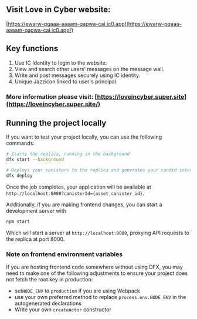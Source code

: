 ## Visit Love in Cyber website:
[https://ewarw-pqaaa-aaaam-qapwa-cai.ic0.app](https://ewarw-pqaaa-aaaam-qapwa-cai.ic0.app/)

## Key functions
1. Use IC Identity to login to the website.
2. View and search other users' messages on the message wall.
3. Write and post messages securely using IC identity.
4. Unique Jazzicon linked to user's principal. 

### More information please visit: [https://loveincyber.super.site](https://loveincyber.super.site/)

## Running the project locally

If you want to test your project locally, you can use the following commands:

```bash
# Starts the replica, running in the background
dfx start --background

# Deploys your canisters to the replica and generates your candid interface
dfx deploy
```

Once the job completes, your application will be available at `http://localhost:8000?canisterId={asset_canister_id}`.

Additionally, if you are making frontend changes, you can start a development server with

```bash
npm start
```

Which will start a server at `http://localhost:8080`, proxying API requests to the replica at port 8000.

### Note on frontend environment variables

If you are hosting frontend code somewhere without using DFX, you may need to make one of the following adjustments to ensure your project does not fetch the root key in production:

- set`NODE_ENV` to `production` if you are using Webpack
- use your own preferred method to replace `process.env.NODE_ENV` in the autogenerated declarations
- Write your own `createActor` constructor
